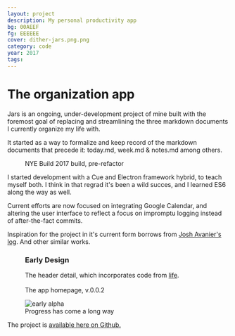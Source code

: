 ```yaml
---
layout: project
description: My personal productivity app
bg: 00AEEF
fg: EEEEEE
cover: dither-jars.png.png
category: code
year: 2017
tags:
---
```


# The organization app

<p>Jars is an ongoing, under-development project of mine built with the foremost goal of replacing and streamlining the three markdown documents I currently organize my life with.</p>

<p>It started as a way to formalize and keep record of the markdown documents that precede it: today.md, week.md &amp; notes.md among others.</p>

<figure>
	<img src="/assets/img/work/jars/dither-NYE-build.png.png" alt="">
	<figcaption>NYE Build 2017 build, pre-refactor</figcaption>
</figure>

<p>I started development with a Cue and Electron framework hybrid, to teach myself both. I think in that regrad it's been a wild succes, and I learned ES6 along the way as well.</p>


<p>Current efforts are now focused on integrating Google Calendar, and altering the user interface to reflect a focus on impromptu logging instead of after-the-fact commits.</p>

<p>Inspiration for the project in it's current form borrows from <a href="https://joshavanier.github.io/">Josh Avanier's</a> <a href="https://joshavanier.github.io/wiki/log/">log</a>. And other similar works.</p>

<figure>
	<h3>Early Design</h3>
	<img src="/assets/img/work/jars/dither-good-evening.png.png" alt="">
	<figcaption>The header detail, which incorporates code from <a href="/life">life</a>.</figcaption>
	<br>
	<img src="/assets/img/work/jars/dither-readme-1.png.png" alt="">
	<figcaption>The app homepage, v.0.0.2</figcaption>
</figure>

<figure>
	<img src="/assets/img/work/jars/dither-alpha-01.png.png" alt="early alpha">
	<figcaption>Progress has come a long way</figcaption>
</figure>


<p>The project is <a href="https://github.com/stockHuman/Jars">available here on Github.</a></p>
